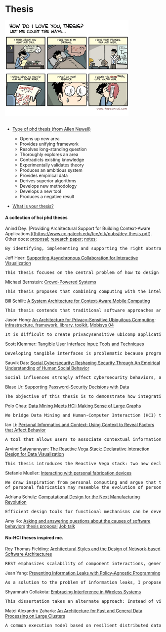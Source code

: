 Thesis
=========================

<!-- <code>"No one reads a Ph.D. thesis. "<br/>
"No. I did."
</code> -->


<img src="photos/diagrams/phd-comics-thesis.gif" width="400px">
<br/>
<br/>


- [Type of phd thesis (from Allen Newell)](https://www.eecs.harvard.edu/htk/phdadvice/#3)
    - Opens up new area
    - Provides unifying framework
    - Resolves long-standing question
    - Thoroughly explores an area
    - Contradicts existing knowledge
    - Experimentally validates theory
    - Produces an ambitious system
    - Provides empirical data
    - Derives superior algorithms
    - Develops new methodology
    - Develops a new tool
    - Produces a negative result

- [What is your thesis?](http://web.cs.ucla.edu/~palsberg/shivers.html)


#### A collection of hci phd theses

Anind Dey: [Providing Architectural Support for Building Context-Aware Applications]((https://www.cc.gatech.edu/fce/ctk/pubs/dey-thesis.pdf).
Other docs: [proposal](https://pdfs.semanticscholar.org/50c3/a22313d0eb9398afd2730cc6b5f8c2aaa8ad.pdf); [research paper](ftp://ftp.cc.gatech.edu/pub/gvu/tr/1999/99-23.pdf); [notes](http://haojian.github.io/notes/notes-dey-thesis.pdf);
<pre>
By identifying, implementing and supporting the right abstractions and services for handling context, we can construct a framework that makes it easier to design, build and evolve context-aware applications.
</pre>

Jeff Heer: [Supporting Asynchronous Collaboration for Interactive Visualization](https://homes.cs.washington.edu/~jheer/files/jheer-thesis.pdf) 
<pre>This thesis focuses on the central problem of how to design visualization systems that support and catalyze social sensemaking by analysts and decision-makers collaborating asynchronously. </pre>

Michael Bernstein: [Crowd-Powered Systems](https://hci.stanford.edu/publications/2012/CrowdPoweredSystems/phd-thesis-msbernst.pdf)
<pre>
This thesis proposes that combining computing with the intelligence of crowds — large groups of people connecting and coordinating online — allows the creation of hybrid human-computer systems that overcome the limits of the user-system tradeoff.
</pre>

Bill Schilit: [A System Architecture for Context-Aware Mobile Computing](https://sites.google.com/site/schilit/schilit-thesis.pdf?attredirects=0)
<pre>This thesis contends that traditional software approaches are ill-suited for building mobile distributed computing software. System dynamics result in software that must be manually reconfigured when features change, and software that is constantly mis-tuned for the current computing environment. This thesis proposes an architecture for notifying applications of the changing computing environment that is simple, fault tolerant, efficient, scalable, and feasible to implement across a range of computing platforms.</pre>


Jason Hong: [An Architecture for Privacy-Sensitive Ubiquitous Computing](http://www.cs.cmu.edu/~jasonh/publications/jihdiss.pdf); [infrastructure, framework, library, toolkit](http://citeseerx.ist.psu.edu/viewdoc/download?doi=10.1.1.469.6574&rep=rep1&type=pdf), [Mobisys 04](https://dl.acm.org/doi/pdf/10.1145/990064.990087)
<pre>
It is difficult to create privacysensitive ubicomp applications for three reasons: (1) it is hard to analyze privacy needs; (2) it is hard to design effective user interfaces for privacy; (3) it is hard to implement privacy-sensitive systems.
</pre>

Scott Klemmer: [Tangible User Interface Input: Tools and Techniques](https://hci.stanford.edu/publications/2004/klemmer-dissertation/KlemmerDissertation.pdf) 
<pre>
Developing tangible interfaces is problematic because programmers are responsible for acquiring and abstracting physical input.  The Papier-Mâché toolkit introduces a novel software architecture that (1) lowers the threshold for developing applications by identifying high-level abstractions of input technologies; (2) supports switching input technologies with minimal code changes; (3) makes debugging easier through monitoring facilities that include Wizard of Oz control. 
</pre>

Sauvik Das: [Social Cybersecurity: Reshaping Security Through An Empirical Understanding of Human Social Behavior](http://reports-archive.adm.cs.cmu.edu/anon/hcii/CMU-HCII-17-100.pdf)
<pre>Social influences strongly affect cybersecurity behaviors, and it is possible to encourage better cybersecurity behaviors by designing security systems that are more social.
</pre>


Blase Ur: [Supporting Password-Security Decisions with Data](https://www.blaseur.com/phdthesis.pdf)
<pre>
The objective of this thesis is to demonstrate how integrating data-driven insights about how users create and how attackers guess passwords into a tool that presents real-time feedback can equip users to make better passwords.
</pre>


Polo Chau: [Data Mining Meets HCI: Making Sense of Large Graphs](https://poloclub.github.io/polochau/papers/polo-chau-thesis.pdf)
<pre>
We bridge Data Mining and Human-Computer Interaction (HCI) to synthesize new methods and systems that help people understand and interact with massive graphs with billions of nodes and edges, in three inter-related thrusts: (1) Attention Routing, (2) Mixed-Initiative Sense making, and (3) Scaling Up.
</pre>

Ian Li: [Personal Informatics and Context: Using Context to Reveal Factors that Affect Behavior](http://reports-archive.adm.cs.cmu.edu/anon/hcii/CMU-HCII-11-106.pdf)
<pre>
A tool that allows users to associate contextual information with behavioral information can better reveal factors within one's life that affect behavior, compared to existing systems that only show behavioral information.
</pre>


Arvind Satyanarayan: [The Reactive Vega Stack: Declarative Interaction Design for Data Visualization](https://arvindsatya.com/files/thesis-augmented.pdf)
<pre>
This thesis introduces the Reactive Vega stack: two new declarative languages for interactive visualization that decouple specification (the what) from execution (the how).
</pre>


Stefanie Mueller: [Interacting with personal fabrication devices](https://publishup.uni-potsdam.de/opus4-ubp/frontdoor/deliver/index/docId/10090/file/mueller_diss.pdf)
<pre>
We draw inspiration from personal computing and argue that the evolution
of personal fabrication may resemble the evolution of personal computing.
</pre>

Adriana Schulz: [Computational Design for the Next Manufacturing Revolution](https://homes.cs.washington.edu/~adriana/website/aschulz_thesis.pdf)
<pre>
Efficient design tools for functional mechanisms can be developed by constraining design spaces using data-driven methods and then defining efficient performance-driven search algorithms on these reduced spaces.
</pre>

Amy Ko: [Asking and answering questions about the causes of software behaviors](https://faculty.washington.edu/ajko/papers/Ko2008Dissertation.pdf) [thesis proposal](https://faculty.washington.edu/ajko/papers/Ko2006ThesisProposal.pdf) [Job talk](https://faculty.washington.edu/ajko/slides/Ko2008JobTalk.pdf)

#### No-HCI theses inspired me.

Roy Thomas Fielding: [Architectural Styles and the Design of Network-based Software Architectures](https://www.ics.uci.edu/~fielding/pubs/dissertation/top.htm)
<pre>
REST emphasizes scalability of component interactions, generality of interfaces, independent deployment of components, and intermediary components to reduce interaction latency, enforce security, and encapsulate legacy systems.
</pre>


Jean Yang: [Preventing Information Leaks with Policy-Agnostic Programming](http://www.cs.cmu.edu/~jyang2/papers/jeanyang_phd_thesis.pdf)
<pre>
As a solution to the problem of information leaks, I propose a policy-agnostic programming paradigm that enforces security and privacy policies by construction.
</pre>



Shyamnath Gollakota: [Embracing Interference in Wireless Systems](https://dspace.mit.edu/handle/1721.1/79213)
<pre>
This dissertation takes an alternate approach: Instead of viewing interference as an inherently counterproductive phenomenon that should to be avoided, we design practical systems that transform interference into a harmless, and even a beneficial phenomenon.
</pre>

Matei Alexandru Zaharia: [An Architecture for Fast and General Data Processing on Large Clusters](https://www2.eecs.berkeley.edu/Pubs/TechRpts/2014/EECS-2014-12.pdf)

<pre>
A common execution model based on resilient distributed datasets can efficiently support diverse distributed computations.
</pre>

<!-- 11. Gierad Laput: http://www.gierad.com/thesis-draft.pdf
12. Chris Harrison: 
    1. 
13. Jon Froehlich: 
14. Bjorn Hartmann:  -->